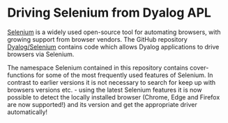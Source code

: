 # Driving Selenium from Dyalog APL

[Selenium](http://seleniumhq.org) is a widely used open-source tool for automating browsers, with growing support from browser vendors. The GitHub repository [Dyalog/Selenium](https://github.com/Dyalog/Selenium) contains code which allows Dyalog applications to drive browsers via Selenium.

The namespace Selenium contained in this repository contains cover-functions for some of the most frequently used features of Selenium. 
In contrast to earlier versions it is not necessary to search for keep up with browsers versions etc. - using the latest Selenium features it is now possible to detect the locally installed browser (Chrome, Edge and Firefox are now supported!) and its version and get the appropriate driver automatically!
